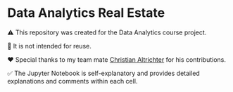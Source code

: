 # Data Analytics Real Estate

:warning: This repository was created for the Data Analytics course project. 

:no_entry_sign: It is not intended for reuse.

:heart: Special thanks to my team mate [Christian Altrichter](https://github.com/Altricch) for his contributions.

:white_check_mark: The Jupyter Notebook is self-explanatory and provides detailed explanations and comments within each cell.

